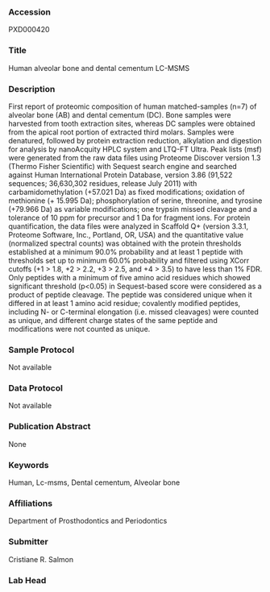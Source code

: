 ### Accession
PXD000420

### Title
Human alveolar bone and dental cementum LC-MSMS

### Description
First report of proteomic composition of human matched-samples (n=7) of alveolar bone (AB) and dental cementum (DC).  Bone samples were harvested from tooth extraction sites, whereas DC samples were obtained from the apical root portion of extracted third molars. Samples were denatured, followed by protein extraction reduction, alkylation and digestion for analysis by nanoAcquity HPLC system and LTQ-FT Ultra.        Peak lists (msf) were generated from the raw data files using Proteome Discover version 1.3 (Thermo Fisher Scientific) with Sequest search engine and searched against Human International Protein Database, version 3.86 (91,522 sequences; 36,630,302 residues, release July 2011) with carbamidomethylation (+57.021 Da) as fixed modifications; oxidation of methionine (+ 15.995 Da); phosphorylation of serine, threonine, and tyrosine (+79.966 Da) as variable modifications; one trypsin missed cleavage and a tolerance of 10 ppm for precursor and 1 Da for fragment ions. For protein quantification, the data files were analyzed in Scaffold Q+ (version 3.3.1, Proteome Software, Inc., Portland, OR, USA) and the quantitative value (normalized spectral counts) was obtained with the protein thresholds established at a minimum 90.0% probability and at least 1 peptide with thresholds set up to minimum 60.0% probability and filtered using XCorr cutoffs (+1 > 1.8, +2 > 2.2, +3 > 2.5, and +4 > 3.5) to have less than 1% FDR. Only peptides with a minimum of five amino acid residues which showed significant threshold (p<0.05) in Sequest-based score were considered as a product of peptide cleavage. The peptide was considered unique when it differed in at least 1 amino acid residue; covalently modified peptides, including N- or C-terminal elongation (i.e. missed cleavages) were counted as unique, and different charge states of the same peptide and modifications were not counted as unique.

### Sample Protocol
Not available

### Data Protocol
Not available

### Publication Abstract
None

### Keywords
Human, Lc-msms, Dental cementum, Alveolar bone

### Affiliations
Department of Prosthodontics and Periodontics

### Submitter
Cristiane R. Salmon

### Lab Head


